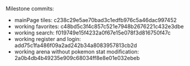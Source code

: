 Milestone commits:

- mainPage tiles: c238c29e5ae70bad3c1edfb976c5a46dac997452
- working favorites: c48bd5c3f4c857c521e7948b2676221c432e3dbe
- working search: f019749e15f4232a0f67e15e078f3d816750f47c
- working register and login: add75c1fa486f09a2ad242b34a8083957813cb2d
- working arena without pokemon stat modification: 2a0b4db4b49235e909c68034ff8e8e01e032ebeb
